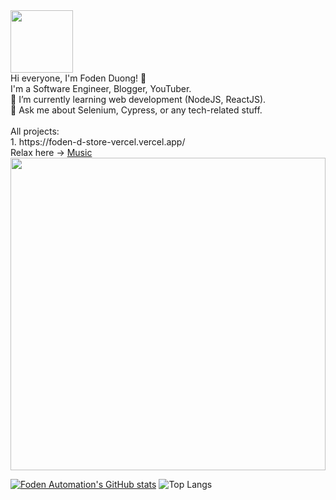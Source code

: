 <div id="header" align="left">
<img src="https://media.giphy.com/media/bGgsc5mWoryfgKBx1u/giphy.gif" width="100"/>
</div>
<div >
Hi everyone, I'm Foden Duong! 👋<br>
I'm a Software Engineer, Blogger, YouTuber.<br>
🌱 I’m currently learning web development (NodeJS, ReactJS).<br>
💬 Ask me about Selenium, Cypress, or any tech-related stuff.
</div>
<br>
All projects:  <br>
1. https://foden-d-store-vercel.vercel.app/
<br>
Relax here -> <a target="_blank" href="https://duongthanhvinhh.github.io/MusicPlayer/index.html">Music</a>
<br>
<img src="https://i.imgur.com/UBnZNPN.jpg" width="100%" height="500px"/>

[![Foden Automation's GitHub stats](https://github-readme-stats.vercel.app/api?username=duongthanhvinhh&show_icons=true&theme=radical)](https://github.com/duongthanhvinhh/github-readme-stats)
![Top Langs](https://github-readme-stats.vercel.app/api/top-langs/?username=duongthanhvinhh&layout=compact)
